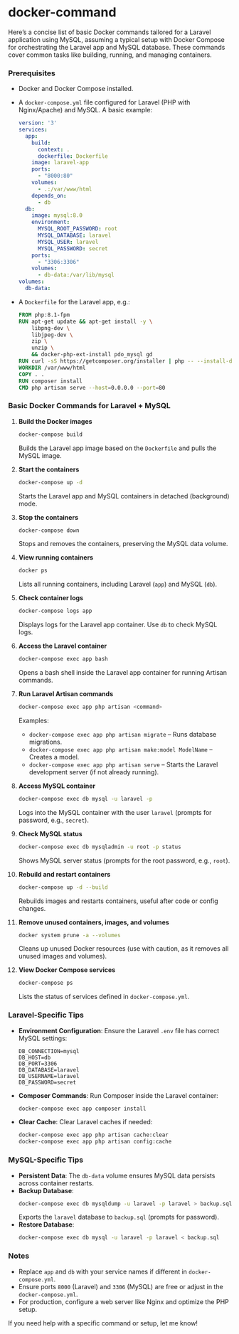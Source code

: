 # docker-command



Here’s a concise list of basic Docker commands tailored for a Laravel application using MySQL, assuming a typical setup with Docker Compose for orchestrating the Laravel app and MySQL database. These commands cover common tasks like building, running, and managing containers.

### Prerequisites
- Docker and Docker Compose installed.
- A `docker-compose.yml` file configured for Laravel (PHP with Nginx/Apache) and MySQL. A basic example:
  ```yaml
  version: '3'
  services:
    app:
      build:
        context: .
        dockerfile: Dockerfile
      image: laravel-app
      ports:
        - "8000:80"
      volumes:
        - .:/var/www/html
      depends_on:
        - db
    db:
      image: mysql:8.0
      environment:
        MYSQL_ROOT_PASSWORD: root
        MYSQL_DATABASE: laravel
        MYSQL_USER: laravel
        MYSQL_PASSWORD: secret
      ports:
        - "3306:3306"
      volumes:
        - db-data:/var/lib/mysql
  volumes:
    db-data:
  ```

- A `Dockerfile` for the Laravel app, e.g.:
  ```Dockerfile
  FROM php:8.1-fpm
  RUN apt-get update && apt-get install -y \
      libpng-dev \
      libjpeg-dev \
      zip \
      unzip \
      && docker-php-ext-install pdo_mysql gd
  RUN curl -sS https://getcomposer.org/installer | php -- --install-dir=/usr/local/bin --filename=composer
  WORKDIR /var/www/html
  COPY . .
  RUN composer install
  CMD php artisan serve --host=0.0.0.0 --port=80
  ```

### Basic Docker Commands for Laravel + MySQL

1. **Build the Docker images**
   ```bash
   docker-compose build
   ```
   Builds the Laravel app image based on the `Dockerfile` and pulls the MySQL image.

2. **Start the containers**
   ```bash
   docker-compose up -d
   ```
   Starts the Laravel app and MySQL containers in detached (background) mode.

3. **Stop the containers**
   ```bash
   docker-compose down
   ```
   Stops and removes the containers, preserving the MySQL data volume.

4. **View running containers**
   ```bash
   docker ps
   ```
   Lists all running containers, including Laravel (`app`) and MySQL (`db`).

5. **Check container logs**
   ```bash
   docker-compose logs app
   ```
   Displays logs for the Laravel app container. Use `db` to check MySQL logs.

6. **Access the Laravel container**
   ```bash
   docker-compose exec app bash
   ```
   Opens a bash shell inside the Laravel app container for running Artisan commands.

7. **Run Laravel Artisan commands**
   ```bash
   docker-compose exec app php artisan <command>
   ```
   Examples:
   - `docker-compose exec app php artisan migrate` – Runs database migrations.
   - `docker-compose exec app php artisan make:model ModelName` – Creates a model.
   - `docker-compose exec app php artisan serve` – Starts the Laravel development server (if not already running).

8. **Access MySQL container**
   ```bash
   docker-compose exec db mysql -u laravel -p
   ```
   Logs into the MySQL container with the user `laravel` (prompts for password, e.g., `secret`).

9. **Check MySQL status**
   ```bash
   docker-compose exec db mysqladmin -u root -p status
   ```
   Shows MySQL server status (prompts for the root password, e.g., `root`).

10. **Rebuild and restart containers**
    ```bash
    docker-compose up -d --build
    ```
    Rebuilds images and restarts containers, useful after code or config changes.

11. **Remove unused containers, images, and volumes**
    ```bash
    docker system prune -a --volumes
    ```
    Cleans up unused Docker resources (use with caution, as it removes all unused images and volumes).

12. **View Docker Compose services**
    ```bash
    docker-compose ps
    ```
    Lists the status of services defined in `docker-compose.yml`.

### Laravel-Specific Tips
- **Environment Configuration**: Ensure the Laravel `.env` file has correct MySQL settings:
  ```env
  DB_CONNECTION=mysql
  DB_HOST=db
  DB_PORT=3306
  DB_DATABASE=laravel
  DB_USERNAME=laravel
  DB_PASSWORD=secret
  ```
- **Composer Commands**: Run Composer inside the Laravel container:
  ```bash
  docker-compose exec app composer install
  ```
- **Clear Cache**: Clear Laravel caches if needed:
  ```bash
  docker-compose exec app php artisan cache:clear
  docker-compose exec app php artisan config:cache
  ```

### MySQL-Specific Tips
- **Persistent Data**: The `db-data` volume ensures MySQL data persists across container restarts.
- **Backup Database**:
  ```bash
  docker-compose exec db mysqldump -u laravel -p laravel > backup.sql
  ```
  Exports the `laravel` database to `backup.sql` (prompts for password).
- **Restore Database**:
  ```bash
  docker-compose exec db mysql -u laravel -p laravel < backup.sql
  ```

### Notes
- Replace `app` and `db` with your service names if different in `docker-compose.yml`.
- Ensure ports `8000` (Laravel) and `3306` (MySQL) are free or adjust in the `docker-compose.yml`.
- For production, configure a web server like Nginx and optimize the PHP setup.

If you need help with a specific command or setup, let me know!
